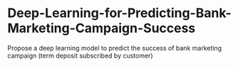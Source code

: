 # Deep-Learning-for-Predicting-Bank-Marketing-Campaign-Success
Propose a deep learning model to predict the success of bank marketing campaign (term deposit subscribed by customer)
